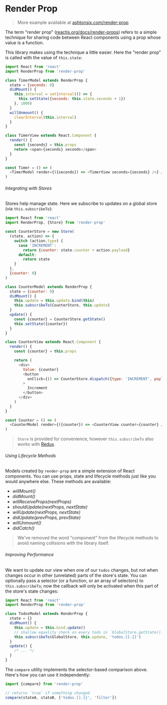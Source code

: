 # Render Prop

> More example available at [ashtonsix.com/render-prop](https://ashtonsix.com/render-prop/)

The term "render prop" ([reactjs.org/docs/render-props](https://reactjs.org/docs/render-props.html)) refers to a simple technique for sharing code between React components using a prop whose value is a function.

This library makes using the technique a little easier. Here the "render prop" is called with the value of `this.state`:

```js
import React from 'react'
import RenderProp from 'render-prop'

class TimerModel extends RenderProp {
  state = {seconds: 0}
  didMount() {
    this.interval = setInterval(() => {
      this.setState({seconds: this.state.seconds + 1})
    }, 1000)
  }
  willUnmount() {
    clearInterval(this.interval)
  }
}

class TimerView extends React.Component {
  render() {
    const {seconds} = this.props
    return <span>{seconds} seconds</span>
  }
}

const Timer = () => (
  <TimerModel render={({seconds}) => <TimerView seconds={seconds} />} />
)
```

###### Integrating with Stores

Stores help manage state. Here we subscribe to updates on a global store (via `this.subscribeTo`):

```js
import React from 'react'
import RenderProp, {Store} from 'render-prop'

const CounterStore = new Store(
  (state, action) => {
    switch (action.type) {
      case 'INCREMENT':
        return {counter: state.counter + action.payload}
      default:
        return state
    }
  },
  {counter: 0}
)

class CounterModel extends RenderProp {
  state = {counter: 0}
  didMount() {
    this.update = this.update.bind(this)
    this.subscribeTo(CounterStore, this.update)
  }
  update() {
    const {counter} = CounterStore.getState()
    this.setState({counter})
  }
}

class CounterView extends React.Component {
  render() {
    const {counter} = this.props

    return (
      <div>
        Value: {counter}
        <button
          onClick={() => CounterStore.dispatch({type: 'INCREMENT', payload: 1})}
        >
          Increment
        </button>
      </div>
    )
  }
}

const Counter = () => (
  <CounterModel render={({counter}) => <CounterView counter={counter} />} />
)
```

> `Store` is provided for convenience, however `this.subscribeTo` also works with [Redux](https://redux.js.org/).

###### Using Lifecycle Methods

Models created by `render-prop` are a simple extension of React components. You can use props, state and lifecycle methods just like you would anywhere else. These methods are available:

* _willMount()_
* _didMount()_
* _willReceiveProps(nextProps)_
* _shouldUpdate(nextProps, nextState)_
* _willUpdate(nextProps, nextState)_
* _didUpdate(prevProps, prevState)_
* _willUnmount()_
* _didCatch()_

> We've removed the word "component" from the lifecycle methods to avoid naming collisions with the library itself.

###### Improving Performance

We want to update our view when one of our `todos` changes, but not when changes occur in other (unrelated) parts of the store's state. You can optionally pass a selector (or a function, or an array of selectors) to `this.subscribeTo`; now the callback will only be activated when this part of the store's state changes:

```js
import React from 'react'
import RenderProp from 'render-prop'

class TodosModel extends RenderProp {
  state = {}
  didMount() {
    this.update = this.bind.update()
    // shallow equality check on every todo in `GlobalStore.getState().todos`
    this.subscribeTo(GlobalStore, this.update, 'todos.[].{}')
  }
  update() {
    /* ... */
  }
}
```

The `compare` utility implements the selector-based comparison above. Here's how you can use it independently:

```js
import {compare} from 'render-prop'

// returns `true` if something changed
compare(stateA, stateB, ['todos.[].{}', 'filter'])
```
